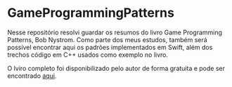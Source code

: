 # GameProgrammingPatterns
Nesse repositório resolvi guardar os resumos do livro Game Programming Patterns,
Bob Nystrom. Como parte dos meus estudos, também será possível encontrar aqui os
padrões implementados em Swift, além dos trechos código em C++ usados como
exemplo no livro.

O lviro completo foi disponibilizado pelo autor de forma gratuita e pode ser
encontrado [aqui](https://gameprogrammingpatterns.com/contents.html).
